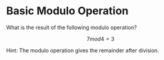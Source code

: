# Basic Modulo Operation

What is the result of the following modulo operation?

```math
7 mod 4 = 3
```

Hint: The modulo operation gives the remainder after division.
